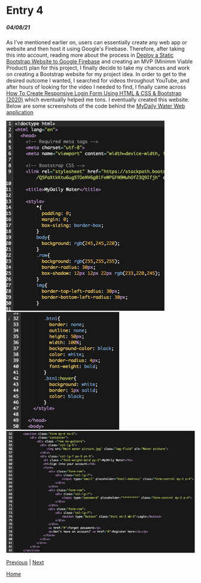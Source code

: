 # Entry 4
##### 04/08/21

As I've mentioned earlier on, users can essentially create any web app or website and then host it using Google's Firebase. Therefore, after taking  this into account, reading more about the process in [Deploy a Static Bootstrap Website to Google Firebase](https://betterprogramming.pub/deploying-a-static-bootstrap-website-to-google-firebase-a2eb043ff015) and creating an MVP (Minimm Viable Product) plan for this project, I finally decide to take my chances and work on creating a Bootstrap website for my project idea. 
  In order to get to the desired outcome I wanted, I searched for videos throughout YouTube, and after hours of looking for the video I needed to find, I finally came across [How To Create Responsive Login Form Using HTML & CSS & Bootstrap (2020)](https://www.youtube.com/watch?v=Bwk-Q_Ua-jM) which eventually helped me tons. I eventually created this website. Below are some screenshots of the code behind the [MyDaily Water Web application](https://jazmin7822.github.io/freedom-project/#)


![code](https://github.com/jazminn7822/apcsa-freedom-project/blob/master/img/Blog%20Entry%204%20Code1.png)
![code](https://github.com/jazminn7822/apcsa-freedom-project/blob/master/img/Blog%20Entry%204%20Code2.png)
![code](https://github.com/jazminn7822/apcsa-freedom-project/blob/master/img/Blog%20Entry%204%20Code3.png)



[Previous](entry03.md) | [Next](entry05.md)

[Home](../README.md)
